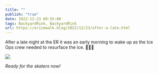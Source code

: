 ```yaml
---
title: ""
publish: "true"
date: 2022-12-23 09:55:00
tags: BackyardRink, BackyardRink
url: https://ericmwalk.blog/2022/12/23/after-a-late.html
---
```


After a late night at the ER it was an early morning to wake up as the Ice Ops crew needed to resurface the ice. 🏒🥅🧊

![](https://ericmwalk.blog/uploads/2022/47e7d2afbf.jpg)

*Ready for the skaters now!*